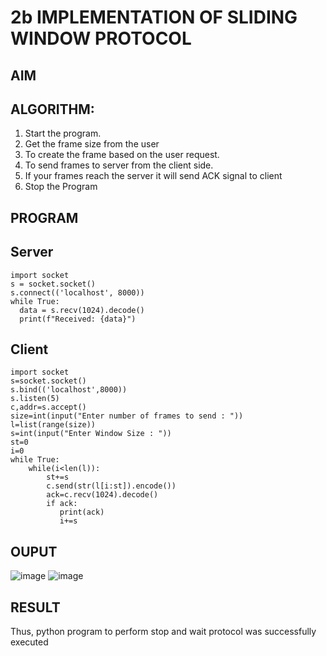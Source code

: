 # 2b IMPLEMENTATION OF SLIDING WINDOW PROTOCOL
## AIM
## ALGORITHM:
1. Start the program.
2. Get the frame size from the user
3. To create the frame based on the user request.
4. To send frames to server from the client side.
5. If your frames reach the server it will send ACK signal to client
6. Stop the Program
## PROGRAM
## Server
```
import socket
s = socket.socket()
s.connect(('localhost', 8000))
while True:
  data = s.recv(1024).decode() 
  print(f"Received: {data}") 
```
## Client
```
import socket
s=socket.socket()
s.bind(('localhost',8000))
s.listen(5)
c,addr=s.accept()
size=int(input("Enter number of frames to send : "))
l=list(range(size))
s=int(input("Enter Window Size : "))
st=0
i=0
while True:
    while(i<len(l)):
        st+=s
        c.send(str(l[i:st]).encode())
        ack=c.recv(1024).decode()
        if ack:
           print(ack)
           i+=s
```
## OUPUT
![image](https://github.com/user-attachments/assets/1ce4d866-04c1-45ff-937d-726be656d490)
![image](https://github.com/user-attachments/assets/f2777cdb-7f35-4902-a0a3-2ca303eee26d)

## RESULT
Thus, python program to perform stop and wait protocol was successfully executed
